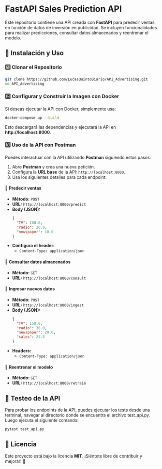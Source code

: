 # FastAPI Sales Prediction API

Este repositorio contiene una API creada con **FastAPI** para predecir ventas en función de datos de inversión en publicidad. Se incluyen funcionalidades para realizar predicciones, consultar datos almacenados y reentrenar el modelo.

## 🚀 Instalación y Uso

### 1️⃣ Clonar el Repositorio
```bash
git clone https://github.com/LucasQuintoDiario/API_Advertising.git
cd API_Advertising
```

### 2️⃣ Configurar y Construir la Imagen con Docker
Si deseas ejecutar la API con Docker, simplemente usa:
```bash
docker-compose up --build
```
Esto descargará las dependencias y ejecutará la API en **http://localhost:8000**.

### 3️⃣ Uso de la API con Postman
Puedes interactuar con la API utilizando **Postman** siguiendo estos pasos:

1. Abre **Postman** y crea una nueva petición.
2. Configura la **URL base** de la API: `http://localhost:8000`.
3. Usa los siguientes detalles para cada endpoint:

#### 🔹 Predecir ventas
- **Método:** `POST`
- **URL:** `http://localhost:8000/predict`
- **Body (JSON):**
  ```json
  {
    "TV": 100.0,
    "radio": 20.0,
    "newspaper": 10.0
  }
  ```
- **Configura el header:**
  - `Content-Type: application/json`

#### 🔹 Consultar datos almacenados
- **Método:** `GET`
- **URL:** `http://localhost:8000/consult`

#### 🔹 Ingresar nuevos datos
- **Método:** `POST`
- **URL:** `http://localhost:8000/ingest`
- **Body (JSON):**
  ```json
  {
    "TV": 150.0,
    "radio": 30.0,
    "newspaper": 20.0,
    "sales": 25.5
  }
  ```
- **Headers:**
  - `Content-Type: application/json`

#### 🔹 Reentrenar el modelo
- **Método:** `GET`
- **URL:** `http://localhost:8000/retrain`


## 🧪 Testeo de la API
Para probar los endpoints de la API, puedes ejecutar los tests desde una terminal, navegar al directorio donde se encuentra el archivo test_api.py. Luego ejecuta el siguiente comando:

```bash
pytest test_api.py

```

## 📜 Licencia
Este proyecto está bajo la licencia **MIT**. ¡Siéntete libre de contribuir y mejorar! 🚀